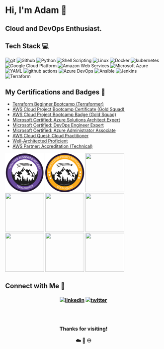 # Hi, I'm Adam 👋

## Cloud and DevOps Enthusiast. 


<h2>Tech Stack 💻</h2>

<p>
  
  <img alt="git" src="https://img.shields.io/badge/-Git-F05032?style=flat-square&logo=git&logoColor=white" width="60" height="30" />
  <img alt="Github" src="https://img.shields.io/badge/GitHub-%23121011.svg?style=flat-square&logo=Github&logoColor=white" width="80" height="30"/>
  <img alt="Python" src="https://img.shields.io/badge/Python-FFD43B?style=flat-square&logo=python&logoColor=blue" width="90" height="30"/>
  <img alt="Shell Scripting" src="https://img.shields.io/badge/Shell_script-%23121011.svg?style=flat-square&logo=gnu-bash&logoColor=white" width="90" height="30"/>
  <img alt="Linux" src="https://img.shields.io/badge/Linux-FCC624?style=for-the-badge&logo=linux&logoColor=black" width="90" height="30"/>
  <img alt="Docker" src="https://img.shields.io/badge/-Docker-46a2f1?style=flat-square&logo=docker&logoColor=white" width="80" height="30"/>
  <img alt="kubernetes" src="https://img.shields.io/badge/Kubernetes-326ce5.svg?&style=flat-square&logo=Kubernetes&logoColor=white" width="100" height="30"/>
  <img alt="Google Cloud Platform" src="https://img.shields.io/badge/-Google_Cloud_Platform-1a73e8?style=flat-square&logo=google-cloud&logoColor=white" width="140" height="30"/>
  <img alt="Amazon Web Services" src="https://img.shields.io/badge/AWS-%23FF9900.svg?style=flat-square&logo=amazon-aws&logoColor=white" width="80" height="30"/>
  <img alt="Microsoft Azure" src="https://img.shields.io/badge/Microsoft%20Azure-0089D6?style=flat-square&logo=Microsoft-Azure&logoColor=white" width="120" height="30"/>
  <img alt="YAML" src="https://img.shields.io/badge/-Yaml-F05032?style=flat-square&logo=Yaml&logoColor=white" width="55" height="30" />
  <img alt="github actions" src="https://img.shields.io/badge/-Github_Actions-2088FF?style=flat-square&logo=github-actions&logoColor=white" width="120" height="30"/>
  <img alt="Azure DevOps" src="https://img.shields.io/badge/Azure%20DevOps-0089D6?style=flat-square&logo=Azure-DevOps&logoColor=white" width="120" height="30"/>
  <img alt="Ansible" src="https://img.shields.io/static/v1?style=flat-square&message=Ansible&color=EE0000&logo=Ansible&logoColor=FFFFFF&label=" width="80" height="30"/>
  <img alt="Jenkins" src="https://img.shields.io/badge/Jenkins-%232C5263.svg?style=flat-square&logo=Jenkins&logoColor=white" width="80" height="30"/>
  <img alt="Terraform" src="https://img.shields.io/static/v1?style=flat-square&message=Terraform&color=7B42BC&logo=Terraform&logoColor=FFFFFF&label=" width="90" height="30"/>
  
</p>

##  **My Certifications and Badges 🏅**
- [Terraform Beginner Bootcamp (Terraformer)](https://app.exampro.co/student/achievements/validate/certificate/ZtmQBJQu8guMBCcLBH2vLg15eaa)
- [AWS Cloud Project Bootcamp Certificate (Gold Squad)](https://app.exampro.co/validate/certificate/mTPdhrkjxdrj05YpcO2QbA15eaa)
- [AWS Cloud Project Bootcamp Badge (Gold Squad)](https://app.exampro.co/validate/badge/1f7n5gjwGSNOBSZ6_aWteA15eaa)
- [Microsoft Certified: Azure Solutions Architect Expert](https://www.credly.com/badges/e2032e8c-b18d-4d63-bf44-8e6e0c3dcda8)
- [Microsoft Certified: DevOps Engineer Expert](https://www.credly.com/badges/d7db7c70-1fda-43dd-8a27-d6dc297a758b)
- [Microsoft Certified: Azure Administrator Associate](https://www.credly.com/badges/972fec60-6526-4766-bcbd-f4a7b2bd9073)
- [AWS Cloud Quest: Cloud Practitioner](https://www.credly.com/badges/5ff666b9-ef58-4111-958d-f51d6c101daa)
- [Well-Architected Proficient](https://www.credly.com/badges/c9e393b3-a933-43eb-a69a-e891a4da1378)
- [AWS Partner: Accreditation (Technical)](https://www.credly.com/badges/76d361da-22e8-4508-bf28-a4c8a00f7ca5)

<p align="left">
  <img src="https://raw.githubusercontent.com/AdamLisicki/AdamLisicki/e241d67c07894f0e345577855000b3742c879e02/cpb-terraformer-badge.svg" width="125" height="125">
  <img src="https://raw.githubusercontent.com/AdamLisicki/AdamLisicki/5405999ef8067d25c334be7951b55017225ca377/aws-cpb-gold-badge.svg" width="125" height="125">
  <img src="https://images.credly.com/size/340x340/images/987adb7e-49be-4e24-b67e-55986bd3fe66/azure-solutions-architect-expert-600x600.png" width="125" height="125">
  <img src="https://images.credly.com/size/340x340/images/987adb7e-49be-4e24-b67e-55986bd3fe66/azure-solutions-architect-expert-600x600.png" width="125" height="125">
  <img src="https://images.credly.com/size/340x340/images/336eebfc-0ac3-4553-9a67-b402f491f185/azure-administrator-associate-600x600.png" width="125" height="125">
  <img src="https://images.credly.com/size/340x340/images/c3ab66f8-5d59-4afa-a6c2-0ba30a1989ca/CERT-Expert-DevOps-Engineer-600x600.png" width="125" height="125">
  <img src="https://images.credly.com/size/340x340/images/2784d0d8-327c-406f-971e-9f0e15097003/image.png" width="125" height="125">
  <img src="https://images.credly.com/size/340x340/images/b870667f-00a3-48d7-b988-9c02b441b883/image.png" width="125" height="125">
  <img src="https://images.credly.com/size/340x340/images/81f903ed-c3a1-4f4b-afcd-e03331a5b12c/image.png" width="125" height="125">  
</p>

## Connect with Me 👐 &nbsp;

<h3 align="center">
<a href="https://www.linkedin.com/in/adam-lisicki/"><img src="https://img.icons8.com/color/96/000000/linkedin.png" alt="linkedin"/></a>
<a href="https://twitter.com/AdamLisicki" target="_blank"><img src="https://img.icons8.com/color/96/000000/twitter.png" alt="twitter"/></a>

<br/><br/>

Thanks for visiting!
 
☁️ 💪 ♾️ 

